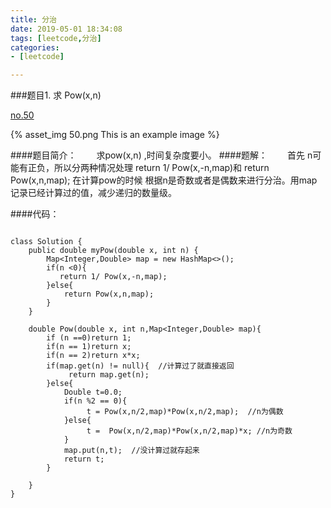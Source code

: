 ```yaml
---
title: 分治
date: 2019-05-01 18:34:08
tags: [leetcode,分治]
categories:
- [leetcode]

---
```


###题目1. 求 Pow(x,n)

[no.50](https://leetcode.com/problems/powx-n/)

<!-- <img width=400 src="50.png" > -->
{% asset_img 50.png This is an example image %}


####题目简介：
&emsp;&emsp;求pow(x,n) ,时间复杂度要小。
####题解：
&emsp;&emsp;首先 n可能有正负，所以分两种情况处理 return 1/ Pow(x,-n,map)和 return Pow(x,n,map); 在计算pow的时候 根据n是奇数或者是偶数来进行分治。用map记录已经计算过的值，减少递归的数量级。

####代码：
```
​
class Solution {
    public double myPow(double x, int n) {
        Map<Integer,Double> map = new HashMap<>();
        if(n <0){
           return 1/ Pow(x,-n,map);
        }else{
            return Pow(x,n,map);
        }
    }
    
    double Pow(double x, int n,Map<Integer,Double> map){
        if (n ==0)return 1;
        if(n == 1)return x;
        if(n == 2)return x*x;
        if(map.get(n) != null){  //计算过了就直接返回
             return map.get(n);
        }else{
            Double t=0.0;
            if(n %2 == 0){
                 t = Pow(x,n/2,map)*Pow(x,n/2,map);  //n为偶数
            }else{
                 t =  Pow(x,n/2,map)*Pow(x,n/2,map)*x; //n为奇数
            }
            map.put(n,t);  //没计算过就存起来
            return t;
        } 
       
    }
}

​
```